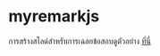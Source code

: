 # myremarkjs

การสร้างสไลด์สำหรับการเฉลยข้อสอบดูตัวอย่าง [ที่นี่](https://warut92.github.io/myremarkjs/remark-answer-tamplate.html)
